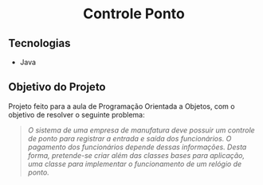 <h1 align="center">
    Controle Ponto
</h1>

## Tecnologias

- Java

## Objetivo do Projeto

Projeto feito para a aula de Programação Orientada a Objetos, com o objetivo de resolver o seguinte problema:

> _O sistema de uma empresa de manufatura deve possuir um controle de ponto para registrar a entrada e saída dos funcionários. O pagamento dos funcionários depende dessas informações. Desta forma, pretende-se criar além das classes bases para aplicação, uma classe para implementar o funcionamento de um relógio de ponto._
